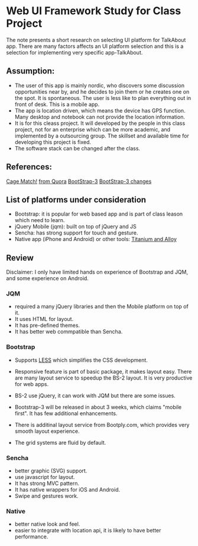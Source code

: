 # Web UI Framework Study for Class Project

The note presents a short research on selecting UI platform for TalkAbout app. There are many factors affects an UI platform selection and this is a selection for implementing very specific app-TalkAbout. 

## Assumption:
  
- The user of this app is mainly nordic, who discovers some discussion opportunities near by, and he decides to join them or he creates one on the spot. It is spontaneous. The user is less like to plan everything out in front of desk. This is a mobile app.
- The app is location driven, which means the device has GPS function. Many desktop and notebook can not provide the location information.
- It is for this cleass project. It will developed by the people in this class project, not for an enterprise which can be more academic, and implemented by a outsourcing group. The skillset and available time for developing this project is fixed.
- The software stack can be changed after the class.

## References:
[Cage Match!](http://css.dzone.com/articles/sencha-touch-v-jquery-mobile)
[from Quora](http://www.quora.com/Mobile-Web-Development/Which-is-a-better-platform-to-use-JQuery-Mobile-or-Twitter-Bootstrap)
[BootStrap-3](http://designmodo.com/twitter-bootstrap-3/) 
[BootStrap-3 changes](https://github.com/twitter/bootstrap/pull/6342)

## List of platforms under consideration 
- Bootstrap: it is popular for web based app and is part of class leason which need to learn.
- jQuery Mobile (jqm): built on top of jQuery and JS
- Sencha: has strong support for touch and gesture.
- Native app (iPhone and Android) or other tools: [Titanium and Alloy](http://www.appcelerator.com)

## Review 
Disclaimer: I only have limited hands on experience of Bootstrap and JQM, and some experience on Android.
     
### JQM 
- required a many jQuery libraries and then the Mobile platform on top of it. 
- It uses HTML for layout.
- It has pre-defined themes.
- It has better web commpatible than Sencha.

### Bootstrap

- Supports [LESS](http://lesscss.org/) which simplifies the CSS development. 
- Responsive feature is part of basic package, it makes layout easy. There are many layout service to speedup the BS-2 layout. It is very productive for web apps.
- BS-2 use jQuery, it can work with JQM but there are some issues.

- Bootstrap-3 will be released in about 3 weeks, which claims "mobile first". It has few additional enhancements.
- There is additinal layout service from Bootply.com, which provides very smooth layout experience. 
- The grid systems are fluid by default.

### Sencha

- better graphic (SVG) support.
- use javascript for layout.
- It has strong MVC pattern.
- It has native wrappers for iOS and Android.
- Swipe and gestures work.

### Native

- better native look and feel.
- easier to integrate with location api, it is likely to have better performance. 


